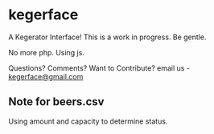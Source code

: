 kegerface
=========

A Kegerator Interface!
This is a work in progress. Be gentle.

No more php. Using js.

Questions? Comments? Want to Contribute? email us - kegerface@gmail.com



Note for beers.csv
------------------------
Using amount and capacity to determine status.
